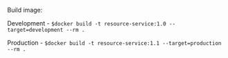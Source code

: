 Build image:

Development - `$docker build -t resource-service:1.0 --target=development --rm .`

Production - `$docker build -t resource-service:1.1 --target=production --rm .`

